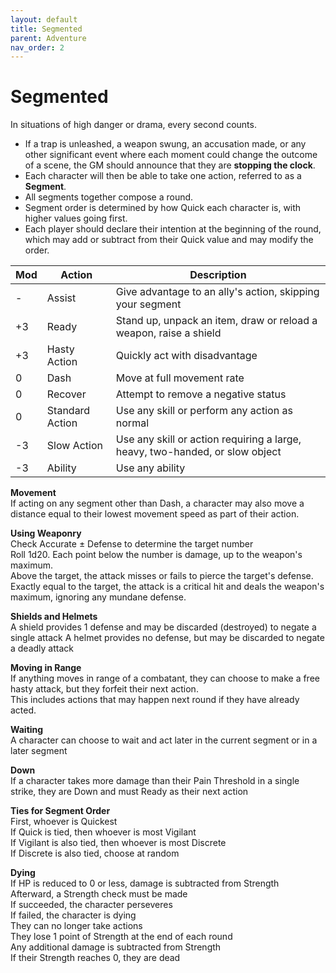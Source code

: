 ```yaml
---
layout: default
title: Segmented
parent: Adventure
nav_order: 2
---
```


# Segmented
In situations of high danger or drama, every second counts.

- If a trap is unleashed, a weapon swung, an accusation made, or any other significant event where each moment could change the outcome of a scene, the GM should announce that they are **stopping the clock**.
- Each character will then be able to take one action, referred to as a **Segment**.
- All segments together compose a round.
- Segment order is determined by how Quick each character is, with higher values going first.
- Each player should declare their intention at the beginning of the round, which may add or subtract from their Quick value and may modify the order.

Mod | Action          | Description
----|-----------------|------------
 \- | Assist          | Give advantage to an ally's action, skipping your segment
+3  | Ready           | Stand up, unpack an item, draw or reload a weapon, raise a shield
+3  | Hasty Action    | Quickly act with disadvantage
 0  | Dash            | Move at full movement rate
 0  | Recover         | Attempt to remove a negative status
 0  | Standard Action | Use any skill or perform any action as normal
-3  | Slow Action     | Use any skill or action requiring a large, heavy, two-handed, or slow object
-3  | Ability         | Use any ability

**Movement**  
If acting on any segment other than Dash, a character may also move a distance equal to their lowest movement speed as part of their action.

**Using Weaponry**  
Check Accurate ± Defense to determine the target number  
Roll 1d20. Each point below the number is damage, up to the weapon's maximum.  
Above the target, the attack misses or fails to pierce the target's defense.  
Exactly equal to the target, the attack is a critical hit and deals the weapon's maximum, ignoring any mundane defense.  

**Shields and Helmets**  
A shield provides 1 defense and may be discarded (destroyed) to negate a single attack
A helmet provides no defense, but may be discarded to negate a deadly attack

**Moving in Range**  
If anything moves in range of a combatant, they can choose to make a free hasty attack, but they forfeit their next action.  
This includes actions that may happen next round if they have already acted.

**Waiting**  
A character can choose to wait and act later in the current segment or in a later segment

**Down**  
If a character takes more damage than their Pain Threshold in a single strike, they are Down and must Ready as their next action

**Ties for Segment Order**  
First, whoever is Quickest  
If Quick is tied, then whoever is most Vigilant  
If Vigilant is also tied, then whoever is most Discrete  
If Discrete is also tied, choose at random

**Dying**  
If HP is reduced to 0 or less, damage is subtracted from Strength  
Afterward, a Strength check must be made  
If succeeded, the character perseveres  
If failed, the character is dying  
They can no longer take actions  
They lose 1 point of Strength at the end of each round  
Any additional damage is subtracted from Strength  
If their Strength reaches 0, they are dead
